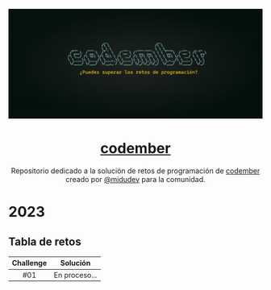 <div align="center">

![Codember](./images/codember.webp)

# [codember](https://codember.dev)

Repositorio dedicado a la solución de retos de programación de [codember](https://codember.dev/) creado por [@midudev](https://github.com/midudev/) para la comunidad.

</div>

# 2023

## Tabla de retos

| Challenge |                                   Solución                                   |
| :-------: | :--------------------------------------------------------------------------: |
|    #01    | En proceso... |

